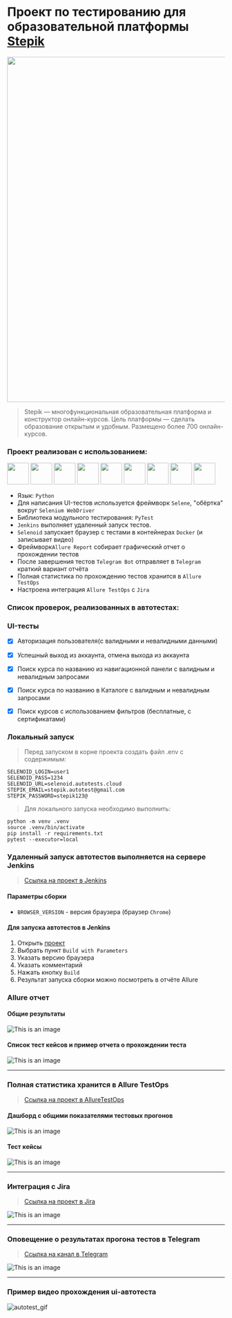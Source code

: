 # Проект по тестированию для образовательной платформы <a target="_blank" href="https://stepik.org/">Stepik</a>
<img src="https://raw.githubusercontent.com/balsis/media/refs/heads/main/stepik_autotest/screenshots/stepik_main_page.png" width="800"> 

> Stepik — многофункциональная образовательная платформа и конструктор
онлайн-курсов. Цель платформы — сделать образование открытым и удобным.
Размещено более 700 онлайн-курсов.

### Проект реализован с использованием:
<img src="https://raw.githubusercontent.com/balsis/media/refs/heads/main/stepik_autotest/icons/allure_report.png" width="50"> <img src="https://raw.githubusercontent.com/balsis/media/refs/heads/main/stepik_autotest/icons/allure_testops.png" width="50"> <img src="https://raw.githubusercontent.com/balsis/media/refs/heads/main/stepik_autotest/icons/jenkins.png" width="50"> <img src="https://raw.githubusercontent.com/balsis/media/refs/heads/main/stepik_autotest/icons/jira.png" width="50"> 
<img src="https://raw.githubusercontent.com/balsis/media/refs/heads/main/stepik_autotest/icons/pytest.png" width="50"> <img src="https://raw.githubusercontent.com/balsis/media/refs/heads/main/stepik_autotest/icons/selene.png" width="50"> <img src="https://raw.githubusercontent.com/balsis/media/refs/heads/main/stepik_autotest/icons/selenoid.png" width="50"> <img src="https://raw.githubusercontent.com/balsis/media/refs/heads/main/stepik_autotest/icons/tg.png" width="50"> <img src="https://raw.githubusercontent.com/balsis/media/refs/heads/main/stepik_autotest/icons/python-original.svg" width="50">

- Язык: `Python`
- Для написания UI-тестов используется фреймворк `Selene`, "обёртка" вокруг `Selenium WebDriver`
- Библиотека модульного тестирования: `PyTest`
- `Jenkins` выполняет удаленный запуск тестов.
- `Selenoid` запускает браузер с тестами в контейнерах `Docker` (и записывает видео)
- Фреймворк`Allure Report` собирает графический отчет о прохождении тестов
- После завершения тестов `Telegram Bot` отправляет в `Telegram` краткий вариант отчёта
- Полная статистика по прохождению тестов хранится в `Allure TestOps`
- Настроена интеграция `Allure TestOps` с `Jira`

### Список проверок, реализованных в автотестах:

### UI-тесты
- [x] Авторизация пользователя(c валидными и невалидными данными)
- [x] Успешный выход из аккаунта, отмена выхода из аккаунта
- [x] Поиск курса по названию из навигационной панели с валидным и невалидным запросами
- [x] Поиск курса по названию в Каталоге с валидным и невалидным запросами
- [x] Поиск курсов с использованием фильтров (бесплатные, с сертификатами)


### Локальный запуск
> Перед запуском в корне проекта создать файл .env с содержимым:
```
SELENOID_LOGIN=user1
SELENOID_PASS=1234
SELENOID_URL=selenoid.autotests.cloud
STEPIK_EMAIL=stepik.autotest@gmail.com
STEPIK_PASSWORD=stepik123@
```
> Для локального запуска необходимо выполнить:
```
python -m venv .venv
source .venv/bin/activate
pip install -r requirements.txt
pytest --executor=local
```

### Удаленный запуск автотестов выполняется на сервере Jenkins
> [Ссылка на проект в Jenkins](https://jenkins.autotests.cloud/job/018-artbalsis-stepik_autotests/)

#### Параметры сборки

- `BROWSER_VERSION` - версия браузера (браузер `Chrome`)

#### Для запуска автотестов в Jenkins

1. Открыть [проект](https://jenkins.autotests.cloud/job/018-artbalsis-stepik_autotests/)
2. Выбрать пункт `Build with Parameters`
3. Указать версию браузера
4. Указать комментарий
5. Нажать кнопку `Build`
6. Результат запуска сборки можно посмотреть в отчёте Allure

### Allure отчет

#### Общие результаты
![This is an image](https://raw.githubusercontent.com/balsis/media/refs/heads/main/stepik_autotest/screenshots/allure.png)
#### Список тест кейсов и пример отчета о прохождении теста
![This is an image](https://raw.githubusercontent.com/balsis/media/refs/heads/main/stepik_autotest/screenshots/allure_suites.png)

----
### Полная статистика хранится в Allure TestOps
> [Ссылка на проект в AllureTestOps](https://allure.autotests.cloud/project/4688/dashboards)

#### Дашборд с общими показателями тестовых прогонов

![This is an image](https://raw.githubusercontent.com/balsis/media/refs/heads/main/stepik_autotest/screenshots/allure_testops_dashboard.png)

#### Тест кейсы

![This is an image](https://raw.githubusercontent.com/balsis/media/refs/heads/main/stepik_autotest/screenshots/test_cases.png)

----

### Интеграция с Jira

> [Ссылка на проект в Jira](https://jira.autotests.cloud/browse/HOMEWORK-1427)

![This is an image](https://raw.githubusercontent.com/balsis/media/refs/heads/main/stepik_autotest/screenshots/jira_task.png)

----
### Оповещение о результатах прогона тестов в Telegram
> [Ссылка на канал в Telegram](https://t.me/qa_guru_allure_reports)

![This is an image](https://raw.githubusercontent.com/balsis/media/refs/heads/main/stepik_autotest/screenshots/tg.png)

----
### Пример видео прохождения ui-автотеста
![autotest_gif](https://raw.githubusercontent.com/balsis/media/refs/heads/main/stepik_autotest/screenshots/video.gif)